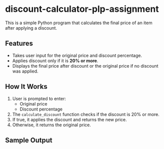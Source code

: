 # discount-calculator-plp-assignment

This is a simple Python program that calculates the final price of an item after applying a discount.

## Features
- Takes user input for the original price and discount percentage.
- Applies discount only if it is **20% or more**.
- Displays the final price after discount or the original price if no discount was applied.

## How It Works
1. User is prompted to enter:
   - Original price
   - Discount percentage
2. The `calculate_discount` function checks if the discount is 20% or more.
3. If true, it applies the discount and returns the new price.
4. Otherwise, it returns the original price.

##  Sample Output
